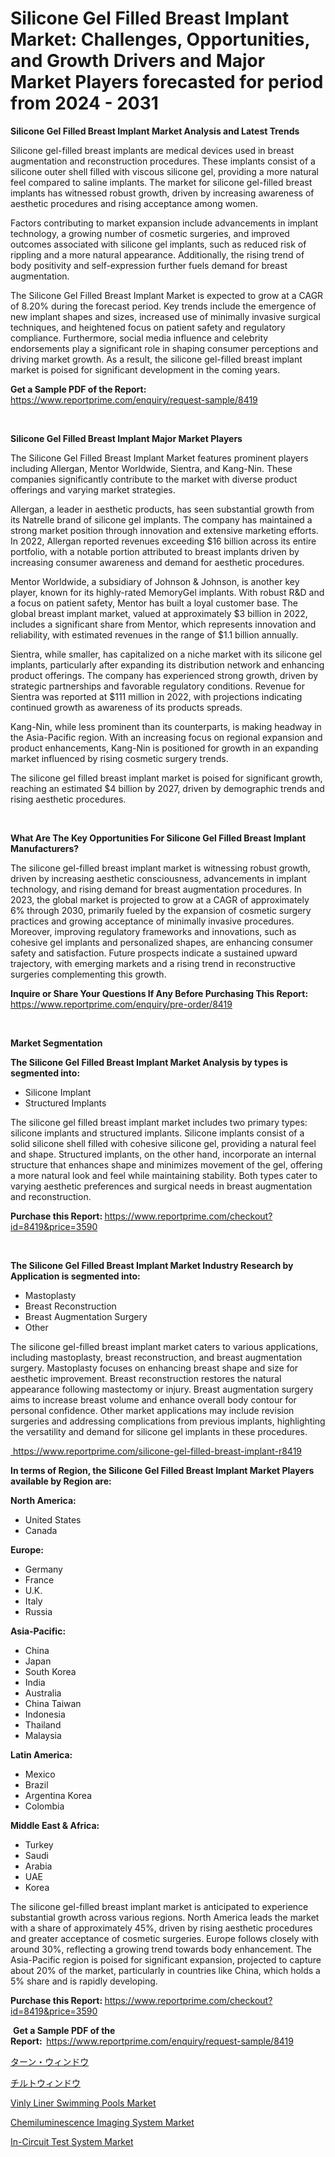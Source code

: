 <p><h1>Silicone Gel Filled Breast Implant Market: Challenges, Opportunities, and Growth Drivers and Major Market Players forecasted for period from 2024 - 2031</h1></p><p><strong>Silicone Gel Filled Breast Implant Market Analysis and Latest Trends</strong></p>
<p><p>Silicone gel-filled breast implants are medical devices used in breast augmentation and reconstruction procedures. These implants consist of a silicone outer shell filled with viscous silicone gel, providing a more natural feel compared to saline implants. The market for silicone gel-filled breast implants has witnessed robust growth, driven by increasing awareness of aesthetic procedures and rising acceptance among women.</p><p>Factors contributing to market expansion include advancements in implant technology, a growing number of cosmetic surgeries, and improved outcomes associated with silicone gel implants, such as reduced risk of rippling and a more natural appearance. Additionally, the rising trend of body positivity and self-expression further fuels demand for breast augmentation.</p><p>The Silicone Gel Filled Breast Implant Market is expected to grow at a CAGR of 8.20% during the forecast period. Key trends include the emergence of new implant shapes and sizes, increased use of minimally invasive surgical techniques, and heightened focus on patient safety and regulatory compliance. Furthermore, social media influence and celebrity endorsements play a significant role in shaping consumer perceptions and driving market growth. As a result, the silicone gel-filled breast implant market is poised for significant development in the coming years.</p></p>
<p><strong>Get a Sample PDF of the Report:&nbsp;</strong> <a href="https://www.reportprime.com/enquiry/request-sample/8419">https://www.reportprime.com/enquiry/request-sample/8419</a></p>
<p>&nbsp;</p>
<p><strong>Silicone Gel Filled Breast Implant Major Market Players</strong></p>
<p><p>The Silicone Gel Filled Breast Implant Market features prominent players including Allergan, Mentor Worldwide, Sientra, and Kang-Nin. These companies significantly contribute to the market with diverse product offerings and varying market strategies.</p><p>Allergan, a leader in aesthetic products, has seen substantial growth from its Natrelle brand of silicone gel implants. The company has maintained a strong market position through innovation and extensive marketing efforts. In 2022, Allergan reported revenues exceeding $16 billion across its entire portfolio, with a notable portion attributed to breast implants driven by increasing consumer awareness and demand for aesthetic procedures.</p><p>Mentor Worldwide, a subsidiary of Johnson & Johnson, is another key player, known for its highly-rated MemoryGel implants. With robust R&D and a focus on patient safety, Mentor has built a loyal customer base. The global breast implant market, valued at approximately $3 billion in 2022, includes a significant share from Mentor, which represents innovation and reliability, with estimated revenues in the range of $1.1 billion annually.</p><p>Sientra, while smaller, has capitalized on a niche market with its silicone gel implants, particularly after expanding its distribution network and enhancing product offerings. The company has experienced strong growth, driven by strategic partnerships and favorable regulatory conditions. Revenue for Sientra was reported at $111 million in 2022, with projections indicating continued growth as awareness of its products spreads.</p><p>Kang-Nin, while less prominent than its counterparts, is making headway in the Asia-Pacific region. With an increasing focus on regional expansion and product enhancements, Kang-Nin is positioned for growth in an expanding market influenced by rising cosmetic surgery trends.</p><p>The silicone gel filled breast implant market is poised for significant growth, reaching an estimated $4 billion by 2027, driven by demographic trends and rising aesthetic procedures.</p></p>
<p>&nbsp;</p>
<p><strong>What Are The Key Opportunities For Silicone Gel Filled Breast Implant Manufacturers?</strong></p>
<p><p>The silicone gel-filled breast implant market is witnessing robust growth, driven by increasing aesthetic consciousness, advancements in implant technology, and rising demand for breast augmentation procedures. In 2023, the global market is projected to grow at a CAGR of approximately 6% through 2030, primarily fueled by the expansion of cosmetic surgery practices and growing acceptance of minimally invasive procedures. Moreover, improving regulatory frameworks and innovations, such as cohesive gel implants and personalized shapes, are enhancing consumer safety and satisfaction. Future prospects indicate a sustained upward trajectory, with emerging markets and a rising trend in reconstructive surgeries complementing this growth.</p></p>
<p><strong>Inquire or Share Your Questions If Any Before Purchasing This Report:</strong> <a href="https://www.reportprime.com/enquiry/pre-order/8419">https://www.reportprime.com/enquiry/pre-order/8419</a></p>
<p>&nbsp;</p>
<p><strong>Market Segmentation</strong></p>
<p><strong>The Silicone Gel Filled Breast Implant Market Analysis by types is segmented into:</strong></p>
<p><ul><li>Silicone Implant</li><li>Structured Implants</li></ul></p>
<p><p>The silicone gel filled breast implant market includes two primary types: silicone implants and structured implants. Silicone implants consist of a solid silicone shell filled with cohesive silicone gel, providing a natural feel and shape. Structured implants, on the other hand, incorporate an internal structure that enhances shape and minimizes movement of the gel, offering a more natural look and feel while maintaining stability. Both types cater to varying aesthetic preferences and surgical needs in breast augmentation and reconstruction.</p></p>
<p><strong>Purchase this Report:&nbsp;</strong><a href="https://www.reportprime.com/checkout?id=8419&price=3590">https://www.reportprime.com/checkout?id=8419&price=3590</a></p>
<p>&nbsp;</p>
<p><strong>The Silicone Gel Filled Breast Implant Market Industry Research by Application is segmented into:</strong></p>
<p><ul><li>Mastoplasty</li><li>Breast Reconstruction</li><li>Breast Augmentation Surgery</li><li>Other</li></ul></p>
<p><p>The silicone gel-filled breast implant market caters to various applications, including mastoplasty, breast reconstruction, and breast augmentation surgery. Mastoplasty focuses on enhancing breast shape and size for aesthetic improvement. Breast reconstruction restores the natural appearance following mastectomy or injury. Breast augmentation surgery aims to increase breast volume and enhance overall body contour for personal confidence. Other market applications may include revision surgeries and addressing complications from previous implants, highlighting the versatility and demand for silicone gel implants in these procedures.</p></p>
<p><a href="https://www.reportprime.com/silicone-gel-filled-breast-implant-r8419">&nbsp;https://www.reportprime.com/silicone-gel-filled-breast-implant-r8419</a></p>
<p><strong>In terms of Region, the Silicone Gel Filled Breast Implant Market Players available by Region are:</strong></p>
<p>
    <p> <strong> North America: </strong>
        <ul>
            <li>United States</li>
            <li>Canada</li>
        </ul>
        </p> 
    <p> <strong> Europe: </strong>
        <ul>
            <li>Germany</li>
            <li>France</li>
            <li>U.K.</li>
            <li>Italy</li>
            <li>Russia</li>
        </ul>
        </p> 
    <p> <strong> Asia-Pacific: </strong>
        <ul>
            <li>China</li>
            <li>Japan</li>
            <li>South Korea</li>
            <li>India</li>
            <li>Australia</li>
            <li>China Taiwan</li>
            <li>Indonesia</li>
            <li>Thailand</li>
            <li>Malaysia</li>
        </ul>
        </p> 
    <p> <strong> Latin America: </strong>
        <ul>
            <li>Mexico</li>
            <li>Brazil</li>
            <li>Argentina Korea</li>
            <li>Colombia</li>
        </ul>
        </p> 
    <p> <strong> Middle East & Africa: </strong>
        <ul>
            <li>Turkey</li>
            <li>Saudi</li>
            <li>Arabia</li>
            <li>UAE</li>
            <li>Korea</li>
        </ul>
    </p>
    </p>
<p><p>The silicone gel-filled breast implant market is anticipated to experience substantial growth across various regions. North America leads the market with a share of approximately 45%, driven by rising aesthetic procedures and greater acceptance of cosmetic surgeries. Europe follows closely with around 30%, reflecting a growing trend towards body enhancement. The Asia-Pacific region is poised for significant expansion, projected to capture about 20% of the market, particularly in countries like China, which holds a 5% share and is rapidly developing.</p></p>
<p><strong>Purchase this Report: </strong><a href="https://www.reportprime.com/checkout?id=8419&price=3590">https://www.reportprime.com/checkout?id=8419&price=3590</a></p>
<p>&nbsp;<strong>Get a Sample PDF of the Report:&nbsp;&nbsp;</strong><a href="https://www.reportprime.com/enquiry/request-sample/8419">https://www.reportprime.com/enquiry/request-sample/8419</a></p>
<p><strong></strong></p>
<p><p><a href="https://medium.com/@coleensxrkkn/turn-window-market-%E3%81%AF-%E3%82%B3%E3%82%B9%E3%83%88%E7%AE%A1%E7%90%86%E3%81%A8%E5%8A%B9%E7%8E%87%E5%90%91%E4%B8%8A%E3%82%92%E5%84%AA%E5%85%88%E3%81%97%E3%81%BE%E3%81%99-%E3%81%95%E3%82%89%E3%81%AB-%E5%A0%B1%E5%91%8A%E6%9B%B8%E3%81%AF%E5%B8%82%E5%A0%B4%E3%81%AE%E9%9C%80%E8%A6%81%E9%9D%A2%E3%81%A8%E4%BE%9B%E7%B5%A6%E9%9D%A2%E3%81%AE%E4%B8%A1%E6%96%B9%E3%82%92%E3%82%AB%E3%83%90%E3%83%BC%E3%81%97%E3%81%A6%E3%81%84%E3%81%BE%E3%81%99-turn-window-%E5%B8%82%E5%A0%B4%E3%81%AF-2024-%E3%81%8B%E3%82%89-14-7-ab83b632c90e">ターン・ウィンドウ</a></p><p><a href="https://medium.com/@coleensxrkkn/tilt-window-market-%E3%81%AF-%E3%82%B3%E3%82%B9%E3%83%88%E7%AE%A1%E7%90%86%E3%81%A8%E5%8A%B9%E7%8E%87%E5%90%91%E4%B8%8A%E3%82%92%E5%84%AA%E5%85%88%E3%81%97%E3%81%BE%E3%81%99-%E3%81%95%E3%82%89%E3%81%AB-%E5%A0%B1%E5%91%8A%E6%9B%B8%E3%81%AF%E5%B8%82%E5%A0%B4%E3%81%AE%E9%9C%80%E8%A6%81%E9%9D%A2%E3%81%A8%E4%BE%9B%E7%B5%A6%E9%9D%A2%E3%81%AE%E4%B8%A1%E6%96%B9%E3%82%92%E3%82%AB%E3%83%90%E3%83%BC%E3%81%97%E3%81%A6%E3%81%84%E3%81%BE%E3%81%99-tilt-window-%E5%B8%82%E5%A0%B4%E3%81%AF-2024-%E3%81%8B%E3%82%89-12-9-0bb63b6cef53">チルトウィンドウ</a></p><p><a href="https://issuu.com/reportprime-2/docs/vinly-liner-swimming-pools-market-s_f29e43bf3caec5">Vinly Liner Swimming Pools Market</a></p><p><a href="https://github.com/AshikRahman991/Market-Research-Report-List-1/blob/main/chemiluminescence-imaging-system-market.md">Chemiluminescence Imaging System Market</a></p><p><a href="https://issuu.com/reportprime-2/docs/in-circuit-test-system-market-size-_9ede0e5f9c73a9">In-Circuit Test System Market</a></p></p>